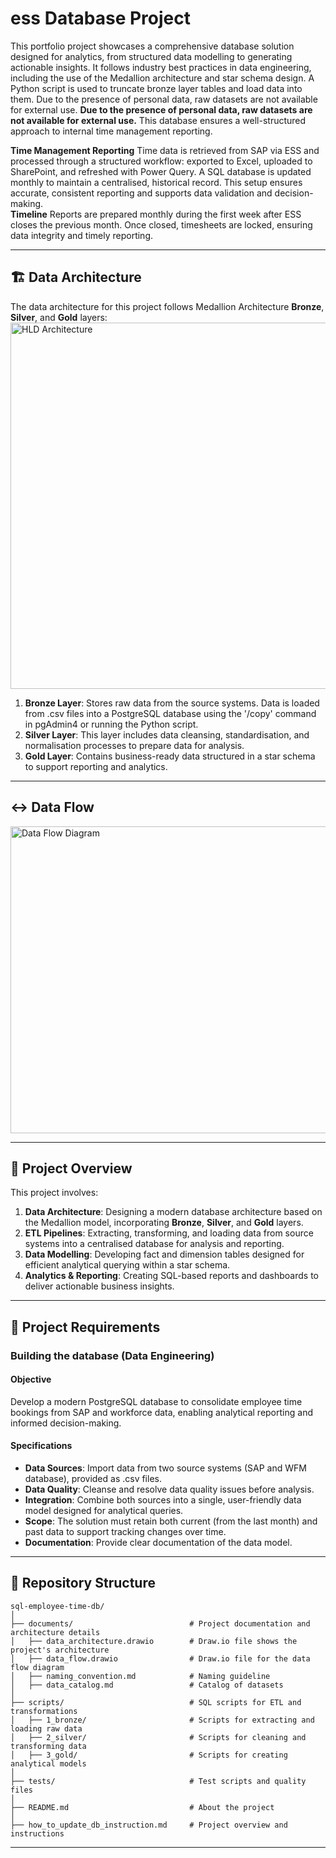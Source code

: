  # ess Database Project

This portfolio project showcases a comprehensive database solution designed for analytics, from structured data modelling to generating actionable insights. It follows industry best practices in data engineering, including the use of the Medallion architecture and star schema design. A Python script is used to truncate bronze layer tables and load data into them. Due to the presence of personal data, raw datasets are not available for external use. **Due to the presence of personal data, raw datasets are not available for external use.** This database ensures a well-structured approach to internal time management reporting.<br>

**Time Management Reporting**
Time data is retrieved from SAP via ESS and processed through a structured workflow: exported to Excel, uploaded to SharePoint, and refreshed with Power Query. A SQL database is updated monthly to maintain a centralised, historical record. This setup ensures accurate, consistent reporting and supports data validation and decision-making. <br>
**Timeline**
Reports are prepared monthly during the first week after ESS closes the previous month. Once closed, timesheets are locked, ensuring data integrity and timely reporting.

---
## 🏗️ Data Architecture
The data architecture for this project follows Medallion Architecture **Bronze**, **Silver**, and **Gold** layers:
<img width="971" height="586" alt="HLD Architecture" src="https://github.com/user-attachments/assets/9619ff89-3da0-46c9-9bf1-1b66ba1c434a" />
<br>
1. **Bronze Layer**: Stores raw data from the source systems. Data is loaded from .csv files into a PostgreSQL database using the '/copy' command in pgAdmin4 or running the Python script.<br>
2. **Silver Layer**: This layer includes data cleansing, standardisation, and normalisation processes to prepare data for analysis.<br>
3. **Gold Layer**: Contains business-ready data structured in a star schema to support reporting and analytics.<br>

---
## ↔️ Data Flow
<img width="999" height="491" alt="Data Flow Diagram" src="https://github.com/user-attachments/assets/fb92e0b9-17ae-43ac-9c68-fb5d19f279d7" />

---
## 📖 Project Overview

This project involves:
1. **Data Architecture**: Designing a modern database architecture based on the Medallion model, incorporating **Bronze**, **Silver**, and **Gold** layers.<br>
2. **ETL Pipelines**: Extracting, transforming, and loading data from source systems into a centralised database for analysis and reporting.<br>
3. **Data Modelling**: Developing fact and dimension tables designed for efficient analytical querying within a star schema.<br>
4. **Analytics & Reporting**: Creating SQL-based reports and dashboards to deliver actionable business insights.

---


## 🚀 Project Requirements

### Building the database (Data Engineering)

#### Objective
Develop a modern PostgreSQL database to consolidate employee time bookings from SAP and workforce data, enabling analytical reporting and informed decision-making.

#### Specifications
- **Data Sources**: Import data from two source systems (SAP and WFM database), provided as .csv files.
- **Data Quality**: Cleanse and resolve data quality issues before analysis.
- **Integration**: Combine both sources into a single, user-friendly data model designed for analytical queries.
- **Scope**: The solution must retain both current (from the last month) and past data to support tracking changes over time.
- **Documentation**: Provide clear documentation of the data model.

---
## 📂 Repository Structure
```
sql-employee-time-db/
│
├── documents/                          # Project documentation and architecture details
│   ├── data_architecture.drawio        # Draw.io file shows the project's architecture
│   ├── data_flow.drawio                # Draw.io file for the data flow diagram
│   ├── naming_convention.md            # Naming guideline
│   ├── data_catalog.md                 # Catalog of datasets
│
├── scripts/                            # SQL scripts for ETL and transformations
│   ├── 1_bronze/                       # Scripts for extracting and loading raw data
│   ├── 2_silver/                       # Scripts for cleaning and transforming data
│   ├── 3_gold/                         # Scripts for creating analytical models
│
├── tests/                              # Test scripts and quality files
│
├── README.md                           # About the project
│                           
├── how_to_update_db_instruction.md     # Project overview and instructions

```
---

